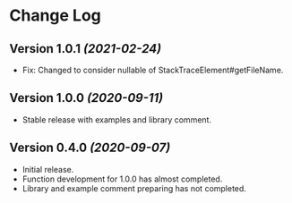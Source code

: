 Change Log
==========

Version 1.0.1 *(2021-02-24)*
----------------------------

 * Fix: Changed to consider nullable of StackTraceElement#getFileName.

Version 1.0.0 *(2020-09-11)*
----------------------------

 * Stable release with examples and library comment.

Version 0.4.0 *(2020-09-07)*
----------------------------

 * Initial release.
 * Function development for 1.0.0 has almost completed.
 * Library and example comment preparing has not completed.
